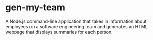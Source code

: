 # gen-my-team
A Node.js command-line application that takes in information about employees on a software engineering team and generates an HTML webpage that displays summaries for each person. 
